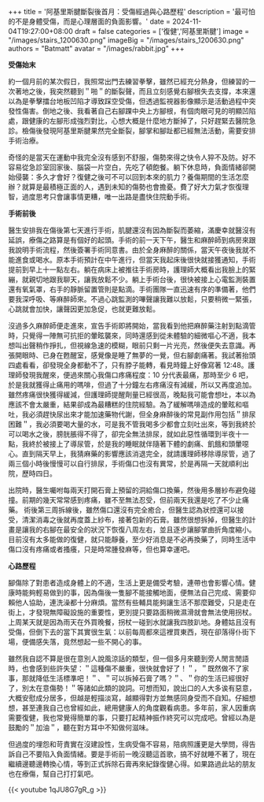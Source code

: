 +++
title = '阿基里斯腱斷裂後首月：受傷經過與心路歷程'
description = '最可怕的不是身體受傷，而是心理層面的負面影響。'
date = 2024-11-04T19:27:00+08:00
draft = false
categories = ['復健','阿基里斯腱']
image = "/images/stairs_1200630.png"
imageBig = "/images/stairs_1200630.png"
authors = "Batmatt"
avatar = "/images/rabbit.jpg"
+++

**受傷始末**

約一個月前的某次假日，我照常出門去練習拳擊，雖然已經充分熱身，但練習的一次著地之後，我突然聽到＂啪＂的斷裂聲，而且立刻感覺右腳根失去支撐，本來還以為是拳擊擂台地板凹陷才導致踩空受傷，但透過監視器影像顯示是活動過程中突發性傷害。倒地之後、我看著自己右腳踝中央上方腳根，有個肉眼可見的明顯凹陷處，跟健康的左腳形成強烈對比，心想大概是什麼地方斷掉了，只好趕緊去醫院急診。檢傷後發現阿基里斯腱果然完全斷裂，腳掌和腳趾都已經無法活動，需要安排手術治療。

奇怪的是當天在運動中我完全沒有感到不舒服，傷勢來得之快令人猝不及防。好不容易從急診室回家後、腦袋一片空白，先吃了頓飽餐。躺下休息時，負面情緒卻開始侵襲：多久才會好？復健之後可不可以回到本來的肌力？養傷期間的生活怎麼辦？就算是最積極正面的人，遇到未知的傷勢也會擔憂。費了好大力氣才恢復理智，過度思考只會讓事情更糟，唯一出路是盡快住院動手術。

**手術前後**

醫生安排我在傷後第七天進行手術，肌腱還沒有因為斷裂而萎縮，滿慶幸就醫沒有延誤，療傷之路算是有個好的起頭。手術的前一天下午，醫生和麻醉師到病房來跟我說明手術流程，然後簽署手術同意書。由於全身麻醉的關係，當天午夜後我就不能進食或喝水。原本手術預計在中午進行，但當天我起床後很快就接獲通知，手術提前到早上十一點左右。躺在病床上被推往手術房時，護理師大概看出我臉上的緊繃，就親切地跟我聊天，讓我放鬆不少。躺上手術台後，很快被接上心電監測裝置還有氧氣罩，右手的靜脈留置管則是點滴。手術團隊一直迅速有序的準備著，他們要我深呼吸、等麻醉師來。不過心跳監測的嗶聲讓我難以放鬆，只要稍微一緊張，心跳就會加快，讓聲因更加急促，也就更難放鬆。

沒過多久麻醉師便走進來，宣告手術即將開始，當我看到他把麻醉藥注射到點滴管時，只覺得一陣無可抗拒的暈眩襲來，同時還感到從未體驗的細微嘔心不適，我本想叫出聲稍作掙扎，但視線急速的模糊，眼前只剩一片光亮，然後便失去意識。再張開眼時、已身在甦醒室，感覺像是睡了無夢的一覺，但右腳劇痛著。我試著抬頭四處看看，卻發現全身都動不了，只有脖子能轉，看見時鐘上好像寫著 12:48。護理師發現我醒來，便過來關心我傷口疼痛程度：10 分代表最痛，那時至少 6 吧，於是我就獲得止痛用的嗎啡，但過了十分鐘左右疼痛沒有減緩，所以又再度追加。雖然疼痛很快獲得緩減，但護理師提醒劑量已經很高，晚點我可能會想吐，本以為應該不會太嚴重，結果卻成為最糟糕的住院經驗。為了緩解嗎啡造成的暈眩和嘔吐，我必須趕快尿出來才能加速藥物代謝，但全身麻醉後的常見副作用包括＂排尿困難＂，我必須要喝大量的水，可是我不管我喝多少都會立刻吐出來，等到我終於可以喝水之後，膀胱脹得不得了，卻完全無法排尿，就如此惡性循環到半夜十一點，我終於被接上了導尿管，於是我的睡眠就伴隨著下體的劇痛、飢餓和頭暈噁心。直到隔天早上，我猜麻藥的影響應該消退完全，就請護理師移除導尿管，過了兩三個小時後慢慢可以自行排尿，手術傷口也沒有異常，於是再隔一天就順利出院，歷時四日。

出院時，醫生囑咐每兩天打開石膏上預留的洞給傷口換藥，然後用多層紗布避免碰撞。前期的幾天常常感到疼痛，雖不至無法忍受，但前兩天我還是吃了不少止痛藥。
術後第三周拆線後，雖然傷口還沒有完全癒合，但醫生認為狀控還可以接受，清潔消毒之後就再度蓋上紗布，接著包新的石膏。雖然很想拆掉，但醫生的計畫是讓我的右腳在最安全的狀況下恢復八周左右，並且逐步讓腳掌曲折角度縮小。目前沒有太多能做的復健，就只能靜養，至少好消息是不必再換藥了，同時生活中傷口沒有疼痛或者搔癢，只是時常腫發麻等，但也算幸運吧。

**心路歷程**

腳傷除了對患者造成身體上的不適，生活上更是備受考驗，連帶也會影響心情。健康時能夠輕易做到的事，因為傷後一隻腳不能接觸地面，便無法自己完成、需要仰賴他人協助，連洗澡都十分麻煩。當然有些輔具能夠讓生活不那麼難受，只是走在街上，才發現無障礙設施的重要性，更別提只要路面稍微濕滑就會無法使用拐杖。上周某天就是因為雨天在外買晚餐，拐杖一碰到水就讓我四肢趴地。身體姑且沒有受傷，但倒下去的當下其實很生氣：以前每周都來這裡買東西，現在卻落得仆街下場，便備感失落，竟然想起一些不開心的事。

雖然我自認不算是很在意別人說風涼話的類型，但一個多月來聽到旁人閒言閒語時，也會感到些許失望：＂這種傷不嚴重，很快就會好了！＂，＂既然做不了家事，那就降低生活標準吧！＂、＂可以拆掉石膏了嗎？＂、＂你的生活已經很好了，別太在意傷勢！＂等諸如此類的說詞。可想而知，說出口的人大多诶有惡意，大概安慰成分居多，但越是輕描淡寫，越顯得對方並無感同身受而不自知。仔細想想，甚至連我自己也曾經如此，總用健康人的角度觀看病患。多年前，家人因重病需要復健，我也常覺得簡單的事，只要打起精神振作終究可以完成吧。曾經以為是鼓勵的＂加油＂，聽在對方耳中不知做何滋味。

但過度的埋怨和苛責實在沒建設性，生病受傷不容易，陪病照護更是大學問，得告訴自己不要陷入負面情緒。要是手術前一晚沒聽這首歌，搞不好就睡不著了，現在繼續邊聽邊轉換心情，等到正式拆除石膏再來紀錄復健心得。如果路過此站的朋友也在療傷，幫自己打打氣吧。

{{< youtube 1qJU8G7gR_g >}}











